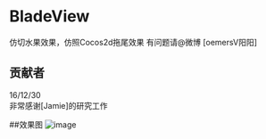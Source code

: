 # BladeView
仿切水果效果，仿照Cocos2d拖尾效果
有问题请@微博 [oemersV阳阳]


## 贡献者
16/12/30<br>
非常感谢[Jamie]的研究工作


##效果图
![image](https://github.com/oemers/BladeView/blob/master/img/1.png)
